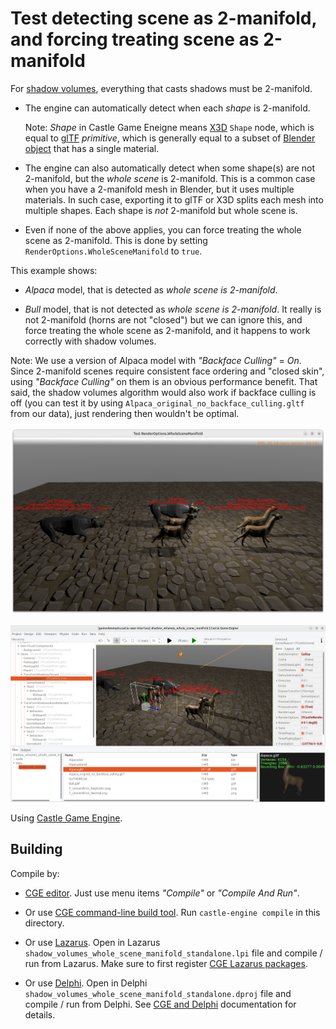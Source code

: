 # Test detecting scene as 2-manifold, and forcing treating scene as 2-manifold

For [shadow volumes](https://castle-engine.io/shadow_volumes), everything that casts shadows must be 2-manifold.

- The engine can automatically detect when each _shape_ is 2-manifold.

    Note: _Shape_ in Castle Game Eneigne means [X3D](https://castle-engine.io/x3d) `Shape` node, which is equal to [glTF](https://castle-engine.io/gltf) _primitive_, which is generally equal to a subset of [Blender object](https://castle-engine.io/blender) that has a single material.

- The engine can also automatically detect when some shape(s) are not 2-manifold, but the _whole scene_ is 2-manifold. This is a common case when you have a 2-manifold mesh in Blender, but it uses multiple materials. In such case, exporting it to glTF or X3D splits each mesh into multiple shapes. Each shape is _not_ 2-manifold but whole scene is.

- Even if none of the above applies, you can force treating the whole scene as 2-manifold. This is done by setting `RenderOptions.WholeSceneManifold` to `true`.

This example shows:

- _Alpaca_ model, that is detected as _whole scene is 2-manifold_.

- _Bull_ model, that is not detected as _whole scene is 2-manifold_. It really is not 2-manifold (horns are not "closed") but we can ignore this, and force treating the whole scene as 2-manifold, and it happens to work correctly with shadow volumes.

Note: We use a version of Alpaca model with _"Backface Culling"_ = _On_. Since 2-manifold scenes require consistent face ordering and "closed skin", using _"Backface Culling"_ on them is an obvious performance benefit. That said, the shadow volumes algorithm would also work if backface culling is off (you can test it by using `Alpaca_original_no_backface_culling.gltf` from our data), just rendering then wouldn't be optimal.

![Screenshot](screenshot.png)

![Screenshot from editor](screenshot_editor.png)

Using [Castle Game Engine](https://castle-engine.io/).

## Building

Compile by:

- [CGE editor](https://castle-engine.io/editor). Just use menu items _"Compile"_ or _"Compile And Run"_.

- Or use [CGE command-line build tool](https://castle-engine.io/build_tool). Run `castle-engine compile` in this directory.

- Or use [Lazarus](https://www.lazarus-ide.org/). Open in Lazarus `shadow_volumes_whole_scene_manifold_standalone.lpi` file and compile / run from Lazarus. Make sure to first register [CGE Lazarus packages](https://castle-engine.io/lazarus).

- Or use [Delphi](https://www.embarcadero.com/products/Delphi). Open in Delphi `shadow_volumes_whole_scene_manifold_standalone.dproj` file and compile / run from Delphi. See [CGE and Delphi](https://castle-engine.io/delphi) documentation for details.
